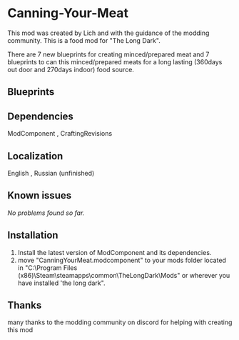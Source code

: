 # Canning-Your-Meat
This mod was created by Lich and with the guidance of the modding community. This is a food mod for "The Long Dark".



There are 7 new blueprints for creating minced/prepared meat and 7 blueprints to can this minced/prepared meats for a long lasting (360days out door and 270days indoor) food source.

## Blueprints


## Dependencies
ModComponent , CraftingRevisions
## Localization
English , Russian (unfinished)
## Known issues
*No problems found so far.*
## Installation
1. Install the latest version of ModComponent and its dependencies.
2. move "CanningYourMeat.modcomponent" to your mods folder located in "C:\Program Files (x86)\Steam\steamapps\common\TheLongDark\Mods" or wherever you have installed 'the long dark".
## Thanks
many thanks to the modding community on discord for helping with creating this mod
